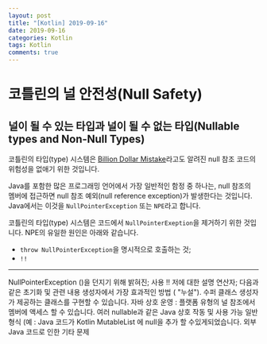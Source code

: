 ```yaml
---
layout: post
title: "[Kotlin] 2019-09-16"
date: 2019-09-16
categories: Kotlin
tags: Kotlin
comments: true
---
```


# 코틀린의 널 안전성(Null Safety)

## 널이 될 수 있는 타입과 널이 될 수 없는 타입(Nullable types and Non-Null Types)
코틀린의 타입(type) 시스템은 [Billion Dollar Mistake](http://en.wikipedia.org/wiki/Tony_Hoare#Apologies_and_retractions)라고도 알려진 null 참조 코드의 위험성을 없애기 위한 것입니다.

Java를 포함한 많은 프로그래밍 언어에서 가장 일반적인 함정 중 하나는, null 참조의 멤버에 접근하면 null 참조 예외(null reference exception)가 발생한다는 것입니다. Java에서는 이것을 `NullPointerException` 또는 `NPE`라고 합니다.

코틀린의 타입(type) 시스템은 코드에서 `NullPointerExeption`을 제거하기 위한 것입니다. NPE의 유일한 원인은 아래와 같습니다.

- `throw NullPointerException`을 명시적으로 호출하는 것;
- `!!` 


---

NullPointerException ()을 던지기 위해 밝혀진;
사용 !! 저에 대한 설명 연산자;
다음과 같은 초기화 및 관련 내용
생성자에서 가장 효과적인 방법 ( "누설").
수퍼 클래스 생성자가 제공하는 클래스를 구현할 수 있습니다.
자바 상호 운영 :
플랫폼 유형의 널 참조에서 멤버에 액세스 할 수 있습니다.
여러 nullable과 같은 Java 상호 작동 및 사용 가능 일반 형식 (예 : Java 코드가 Kotlin MutableList <String>에 null을 추가 할 수있게되었습니다.
외부 Java 코드로 인한 기타 문제